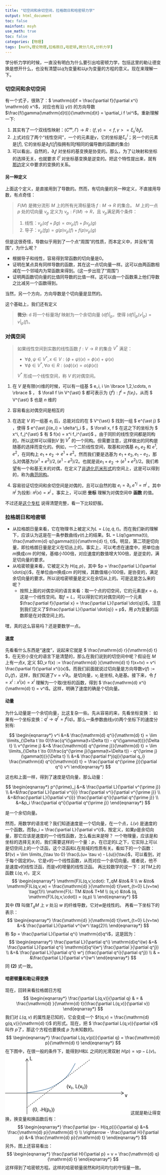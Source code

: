 ```yaml
---
title: "切空间和余切空间，拉格朗日和哈密顿力学"
output: html_document
toc: false
mainfont: msyh
use_math: true
toc: false
categories: [物理]
tags: [math,理论物理,拉格朗日,哈密顿,微分几何,分析力学]
---
```

<meta http-equiv='Content-Type' content='text/html; charset=utf-8' />

学分析力学的时候，一直没有明白为什么要引出哈密顿力学，包括这里的勒让德变换是想开什么，也没有清楚以$\dot{q}$为变量和以$p$为变量的方程的意义。现在来理解一下。

### 切空间和余切空间 ###

有一个式子，很熟了：$ \mathrm{d}f = \frac{\partial f}{\partial x^i} \mathrm{d} x^i$，对应也有沿 $\gamma(t)$ 的方向导数 $\frac{f(\gamma(\mathrm{d}t))}{\mathrm{d}t} = \partial_i f \xi^i$。重新理解一下:

1. 其实有了一个双线性映射：$(C^{\infty},\Gamma) \rightarrow R: (f,\gamma) = <f,\gamma> = \xi^i_{\gamma}\partial_i f$。
2. 上式对应了两个“线性空间”，一个的元素是$\gamma$，它的坐标是$\xi_{\gamma}^i$；另一个的元素是$[\tilde{f}]$, 它的坐标是$\partial_i f$($[\tilde{f}]$指拥有同$f$相同的偏导数的函数的集合)
3. 可以看出，自然的，$\partial_i f$ 对坐标的基变换是协变的。那么，为了让映射和坐标的选择无关，也就要求 $\xi^i$ 对坐标基变换是逆变的。把这个特性提出来，就有[那边](./微分几何.md#切向量)定义中要求的变换的关系。

#### 另一种定义 ####

上面这个定义，是直接用到了导数的。然而，有切向量的另一种定义，不直接用导数，有点奇怪：
>  $F(M)$ 是微分流形 $M$ 上的所有光滑标量场 $f: M \rightarrow R$ 的集合。
>  $M$ 上的一点 $p$ 处的切向量 $v_p$ 定义为 $v_p: F(M) \rightarrow R$，且 $v_p$满足两个条件：
> 1. 线性：$v_p(\alpha f + \beta g ) = \alpha v_p(f) + \beta v_p(g)$
> 2. 导子：$v_p(fg) = g(p)v_p(f) + f(p)v_p(g)$

但是这很奇怪，导数似乎用到了一个点“周围”的性质，而本定义中，并没有“周围”，为什么呢？

* 根据导子和线性，容易得到常函数的切向量是$0$。
* 证明在某点具有同样导数的函数，其在这一点切向量一样。这可以由两函数相减在一个邻域内为常函数来得到。(这一步出现了“周围”)
* 证明两函数切向量的比值同导数的比值一样。这可以由一个函数乘上他们导数之比减另一个函数得到。

当然，另一个方向，方向导数是个切向量是显然的。

这个基础上，我们还有定义

> **<a name="微分"></a>微分:** $\mathrm{d}$ 将一个标量场$f$ 映射为一个余切向量 $(\mathrm{d}f)\vert_p$，使得 $(\mathrm{d}f)\vert_p(v\vert_p) = v\vert_p(f)$。

### 对偶空间 ####

> 如果线性空间到实数的线性函数 $f : V \rightarrow R$ 的集合 $V^{\ast}$ 满足：
> * $\forall \phi, \psi \in V^{\ast}, x \in V: (\phi + \psi)(x) = \phi(x) + \psi(x)$
> * $\forall \phi \in V^{\ast}, \forall \alpha \in R: (\alpha\phi)(x) = \alpha(\phi(x))$
> 
> $V^{\ast}$ 形成一个线性空间，称 $V$ 的对偶空间。

1. 在 $V$ 是有限($n$)维的时候，可以有一组基 $ e_i, i \in \lbrace 1,2,\cdots, n \rbrace $ ， $ \forall f \in V^{\ast} $ 都可表示为 $\lbrace f^i \rbrace: f^i = f(e_i)$，从而 $ V^{\ast} $ 也是 $n$ 维的
2. 容易看出对偶空间是相互的
3. 在选定 $V$ 的一组基 $e_i$ 后，总能对应的在 $ V^{\ast} $ 找到一组 $ e^{\ast j} $ ，使得 $ e^{\ast j}(e_i) = \delta^j_i $ 。$ \forall x, f $ 在这之下的坐标为 $ x^i, f_j^{\ast} $ 有 $ f(x) = x^i f_i^{\ast}$ 。由于同阶的线性空间都是同构的，所以这样可以得到$V$ 到 $V^{\ast}$ 的一个同构。但需要注意，这样做出的同构是随基的选择而变化的。例如，一个二阶线性空间，取基和对偶基 $e_1,e_2$ 和 $e^1,e^2$，在同构上 $e_1+e_2 \rightarrow e^1+e^2$。然而我们要是选基为 $e_1+e_2,e_1-e_2$，那么对偶基为$(e^1+e^2)/2, (e^1-e^2)/2$。也就是说$e_1+e_2 \rightarrow (e^1+e^2)/2$。我们希望有一个和基无关的对偶，在定义了[非退化厄米形式](./张量基础.md#内积)的空间上，这是可以得到的，称为[典范同构](./张量基础.md#典范同构)。

4. 容易验证切空间和余切空间是对偶的，且可以自然的取 $e_i = \partial_i, e^{\ast j} = \pi^j$ 。其中 $\pi^j$ 为投影: $\pi^j(x) = x^j$ 。事实上，可以把 **坐标** 理解为对偶空间中 **函数** 的值。

不过还是[这个专栏](https://zhuanlan.zhihu.com/p/629852598) 说得清楚完整，看一下比较舒服。

### 拉格朗日和哈密顿 ###

* 从拉格朗日量来看，它在物理书上被定义为$L = L(q, \dot{q}, t)$。而在我们新的理解下，应该认为这是在一条参数曲线$\gamma(t)$上的结果。$L = L(q(\gamma(t)), \frac{\mathrm{d} q(\gamma(t))}{\mathrm{d} t}, t)$。明显，第二项是切向量，即拉格朗日量是定义在切丛上的。事实上，可以考虑在速度中，把单位由$m$换成$cm$ 的时候，基缩小100倍，对应速度的数值增大100倍，是逆变的，满足切向量的要求。
* 从哈密顿量来看，它被定义为 $H(q, p)$，其中 $p = \frac{\partial L}{\partial \dot{q}}$，在单位由$m$换成$cm$ 的时候，其数值缩小100倍，是协变的，满足余切向量的要求。所以说哈密顿量是定义在余切从上的。可是这是怎么来的呢？
  * 按照上面的对偶空间的语言来看：取一个点的切空间，它的元素是$x = \dot{q}$，这是一个线性空间。取$f=L$，可以得到它的对偶空间的一个元素$\frac{\partial f}{\partial x} = \frac{\partial L}{\partial \dot{q}}$。注意到我们定义了$\frac{\partial L}{\partial \dot{q}} = p$，用 $p$为变量的函数即是在对偶空间上的。

嘿，真的这么容易吗？还是要数学一点。

#### 速度 ####
先看看什么东西是“速度”，说起来它就是 $ \frac{\mathrm{d} r}{\mathrm{d} t} $，在无穷小变化的语言下是清楚的，那么在我们说到的切空间中呢？假设在 $M$ 上有一点$x$, 定义 $D_v f(x) := \frac{\mathrm{d} }{\mathrm{d} t} f(x+tv) = v^i \frac{\partial f}{\partial x^i}(x)$。而我们前面就说过切向量是方向导数$v(f) := D_v(f)$，这样，我们知道了$v = v^i \partial_i$。是切向量，$v_i$ 是坐标, $\partial_i$是基。接下来，令 $f = x^i: x^i(x) = x^i$ 理解为一个取$i$坐标的函数，得到 $ \frac{\mathrm{d} x^i}{\mathrm{d} t} = v^i$。这样，明确了速度的确是个切向量。

#### 动量 ####
为什么动量是一个余切向量，比这复杂一些。先从容易的来，先看坐标变换：
如果有一个坐标变换：$q^i \rightarrow q^{j\prime} = f^j(q)$。那么一条参数曲线$\gamma(t)$两个坐标下的速度分别有:

$$
\begin{eqnarray*}
v^i &=& \frac{\mathrm{d} q^i}{\mathrm{d} t} = \lim \limits_{\Delta t \to 0}\frac{q^i(\gamma(t+\Delta t)) - q^i(\gamma(t))}{\Delta t} \\
v^{\prime j} &=& \frac{\mathrm{d} q^{\prime j}}{\mathrm{d} t} = \lim \limits_{\Delta t \to 0}\frac{q^{\prime j}(\gamma(t+\Delta t)) - q^{\prime j}(\gamma(t))}{\Delta t} \\
&=& \frac{\partial f^j(q)}{\partial q_i} \frac{\mathrm{d} q^i}{\mathrm{d} t} = \frac{\partial q^{\prime j}}{\partial q^i} v^i
\end{eqnarray*}
$$

这也和上面一样，得到了速度是切向量，那么动量：

$$
\begin{eqnarray*}
p^{\prime}_j &=& \frac{\partial L}{\partial v^{\prime j}} \\
&=&\frac{\partial L}{\partial v^{i}} \frac{\partial v^i}{\partial v^{\prime j}} \\
&=&\frac{\partial L}{\partial v^{i}} \frac{\partial q^i}{\partial q^{\prime j}} \\
&=&p_i \frac{\partial q^i}{\partial q^{\prime j}} 
\end{eqnarray*}
$$

是一个余切向量。

然而，用数学的语言呢？我们知道速度是一个切向量，在一个点，$L(v)$ 是速度的一个函数。而$p_i = \frac{\partial L}{\partial v^i}$，按定义，如果$p$是余切向量，那它应该是速度的一个线性函数，怎么看出来是呀？
一个物理量，应该是和坐标的选择无关的，我们需要这样的一个量：$p$，在已定的$L$之下，它实际上可以是切空间上的一个泛函，这个泛函和$L$在局域的性质有关。看如下的一个函数：$f(v) = \lim \limits_{\tau \to 0} \frac{L(u+ \tau v) - L(u)}{\tau}$，可以看到，对于每个固定的$u$，它是$v$的一个线性函数，从而对应一个余切向量。或者说，他不是速度$v$的线性泛函，而是$v$的增量的线性泛函。
再比较数学的说一下：对$TM$上的函数 $L(q,v)$，定义
$$
\begin{eqnarray*}
\mathrm{F}L(q,v,\cdot): T_qM &\to& R \\
w &\to& \mathrm{F}L(q,v,w) = \frac{\mathrm{d} }{\mathrm{d} t}\vert_{t=0} L(v+tw) \tag{1}\\
\mathrm{F}L: TM &\to& T*M \\
(q,v) &\to& (q, \mathrm{F}L(q,v,\cdot)) = (q,p) \\
\end{eqnarray*}
$$
其中 **(1)** 叫做$T_qM$ 上 $v$ 处沿 $w$ 的纤维导数，它对$w$是线性的。
再看一下坐标下的表示：
$$
\begin{eqnarray*}
\frac{\mathrm{d} }{\mathrm{d} t}\vert_{t=0} L(v+tw) &=& \frac{\partial L}{\partial v^i}w^i \tag{2}\\
\end{eqnarray*}
$$
称 $p = \frac{\partial L}{\partial q^i} \mathrm{d}q^i$，这是因为：
$$
\begin{eqnarray*}
\frac{\partial L}{\partial q^i} \mathrm{d}q^i(w) &=& \frac{\partial L}{\partial q^i} \mathrm{d}q^i(w^j \frac{\partial }{\partial q^j}) \\
&=& \frac{\partial L}{\partial q^i} w^j (\frac{\partial q^i}{\partial q^j}) \\
& = &\frac{\partial L}{\partial v^i}w^i
\end{eqnarray*}
$$
同 **(2)** 式一致。

#### 哈密顿量和勒让得变换 ####
现在，回转来看拉格朗日方程
$$
\begin{eqnarray*}
\frac{\partial L(q,v)}{\partial q} & = & \frac{\mathrm{d} }{\mathrm{d} t}(\frac{\partial L(q,v)}{\partial v})
\end{eqnarray*}
$$
我们对 $L(q,v)$ 的属性是已知的，它会变成一个 $f(q,v) = \frac{\mathrm{d} g(q,v)}{\mathrm{d} t}$ 的形式。现在，把 $ \frac{\partial L(q,v)}{\partial v}$ 叫作 $p$了，那这个方程也要换成 $p$ 为未知数的。
$$
\begin{eqnarray*}
\frac{\partial L(q,v(p))}{\partial q} = \frac{\mathrm{d} p}{\mathrm{d} t}
\end{eqnarray*}
$$
在下图中，在很一般的条件下，能得到$H$和$L$ 之间的光滑双射 $H(p) = vp -L(v)$。
![勒让得图示](./img/1688449132.png)
这就是勒让得变换，换变量和换函数后有：
$$
\begin{eqnarray*}
\frac{\partial (pv - H(q,p))}{\partial q} &=& \frac{\mathrm{d} p}{\mathrm{d} t} \\
\rightarrow - \frac{\partial H}{\partial p} &=& \frac{\mathrm{d} p}{\mathrm{d} t} 
\end{eqnarray*}
$$
另外，图上还容易看出：
$$
\begin{eqnarray*}
\frac{\partial H}{\partial p} = v = \frac{\mathrm{d} q}{\mathrm{d} t}
\end{eqnarray*}
$$
这样得到了哈密顿方程。这样的哈密顿量居然和时间均匀的守恒量一致。
